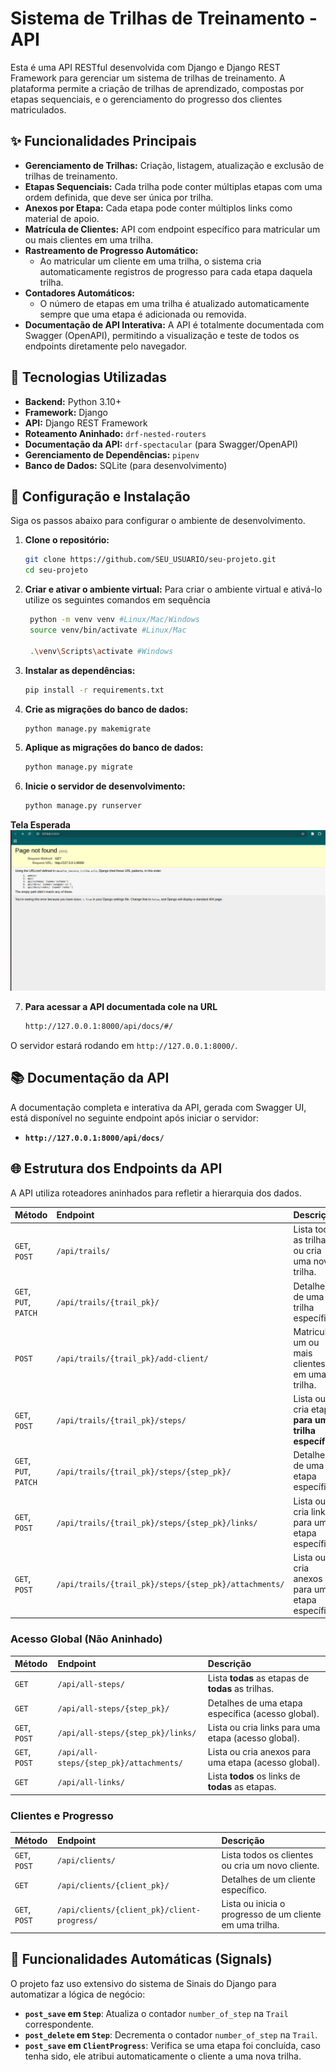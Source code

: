 # Sistema de Trilhas de Treinamento - API

Esta é uma API RESTful desenvolvida com Django e Django REST Framework para gerenciar um sistema de trilhas de treinamento. A plataforma permite a criação de trilhas de aprendizado, compostas por etapas sequenciais, e o gerenciamento do progresso dos clientes matriculados.

## ✨ Funcionalidades Principais

* **Gerenciamento de Trilhas:** Criação, listagem, atualização e exclusão de trilhas de treinamento.
* **Etapas Sequenciais:** Cada trilha pode conter múltiplas etapas com uma ordem definida, que deve ser única por trilha.
* **Anexos por Etapa:** Cada etapa pode conter múltiplos links como material de apoio.
* **Matrícula de Clientes:** API com endpoint específico para matricular um ou mais clientes em uma trilha.
* **Rastreamento de Progresso Automático:**
  * Ao matricular um cliente em uma trilha, o sistema cria automaticamente registros de progresso para cada etapa daquela trilha.
* **Contadores Automáticos:**
  * O número de etapas em uma trilha é atualizado automaticamente sempre que uma etapa é adicionada ou removida.
* **Documentação de API Interativa:** A API é totalmente documentada com Swagger (OpenAPI), permitindo a visualização e teste de todos os endpoints diretamente pelo navegador.

## 🚀 Tecnologias Utilizadas

* **Backend:** Python 3.10+
* **Framework:** Django
* **API:** Django REST Framework
* **Roteamento Aninhado:** `drf-nested-routers`
* **Documentação da API:** `drf-spectacular` (para Swagger/OpenAPI)
* **Gerenciamento de Dependências:** `pipenv`
* **Banco de Dados:** SQLite (para desenvolvimento)

## 🔧 Configuração e Instalação

Siga os passos abaixo para configurar o ambiente de desenvolvimento.

1.  **Clone o repositório:**
    ```bash
    git clone https://github.com/SEU_USUARIO/seu-projeto.git
    cd seu-projeto
    ```

2.  **Criar e ativar o ambiente virtual:**
    Para criar o ambiente virtual e ativá-lo utilize os seguintes comandos em sequência
    ```bash
     python -m venv venv #Linux/Mac/Windows
     source venv/bin/activate #Linux/Mac

     .\venv\Scripts\activate #Windows
    ```

3.  **Instalar as dependências:**
    ```bash
    pip install -r requirements.txt
    ```

4.  **Crie as migrações do banco de dados:**
    ```bash
    python manage.py makemigrate
    ```

5.  **Aplique as migrações do banco de dados:**
    ```bash
    python manage.py migrate
    ```
6.  **Inicie o servidor de desenvolvimento:**
    ```bash
    python manage.py runserver
    ```
**Tela Esperada**
![Tela_Esperada](assets/Imagem_1.png)

7.  **Para acessar a API documentada cole na URL**
    ```bash
    http://127.0.0.1:8000/api/docs/#/
    ```

O servidor estará rodando em `http://127.0.0.1:8000/`.

## 📚 Documentação da API

A documentação completa e interativa da API, gerada com Swagger UI, está disponível no seguinte endpoint após iniciar o servidor:

* **`http://127.0.0.1:8000/api/docs/`**

## 🌐 Estrutura dos Endpoints da API

A API utiliza roteadores aninhados para refletir a hierarquia dos dados.


| Método                      | Endpoint                                                      | Descrição                                                   |
| :-------------------------- | :------------------------------------------------------------ | :---------------------------------------------------------- |
| `GET`, `POST`               | `/api/trails/`                                                | Lista todas as trilhas ou cria uma nova trilha.             |
| `GET`, `PUT`, `PATCH`       | `/api/trails/{trail_pk}/`                                     | Detalhes de uma trilha específica.                          |
| `POST`                      | `/api/trails/{trail_pk}/add-client/`                          | Matricula um ou mais clientes em uma trilha.                |
| `GET`, `POST`               | `/api/trails/{trail_pk}/steps/`                               | Lista ou cria etapas **para uma trilha específica**.          |
| `GET`, `PUT`, `PATCH`       | `/api/trails/{trail_pk}/steps/{step_pk}/`                     | Detalhes de uma etapa específica.                           |
| `GET`, `POST`               | `/api/trails/{trail_pk}/steps/{step_pk}/links/`               | Lista ou cria links para uma etapa específica.              |
| `GET`, `POST`               | `/api/trails/{trail_pk}/steps/{step_pk}/attachments/`         | Lista ou cria anexos para uma etapa específica.             |

### Acesso Global (Não Aninhado)

| Método                      | Endpoint                                                      | Descrição                                                   |
| :-------------------------- | :------------------------------------------------------------ | :---------------------------------------------------------- |
| `GET`                       | `/api/all-steps/`                                             | Lista **todas** as etapas de **todas** as trilhas.           |
| `GET`                       | `/api/all-steps/{step_pk}/`                                   | Detalhes de uma etapa específica (acesso global).           |
| `GET`, `POST`               | `/api/all-steps/{step_pk}/links/`                             | Lista ou cria links para uma etapa (acesso global).         |
| `GET`, `POST`               | `/api/all-steps/{step_pk}/attachments/`                       | Lista ou cria anexos para uma etapa (acesso global).        |
| `GET`                       | `/api/all-links/`                                             | Lista **todos** os links de **todas** as etapas.             |

### Clientes e Progresso

| Método                      | Endpoint                                                      | Descrição                                                   |
| :-------------------------- | :------------------------------------------------------------ | :---------------------------------------------------------- |
| `GET`, `POST`               | `/api/clients/`                                               | Lista todos os clientes ou cria um novo cliente.            |
| `GET`                       | `/api/clients/{client_pk}/`                                   | Detalhes de um cliente específico.                          |
| `GET`, `POST`               | `/api/clients/{client_pk}/client-progress/`                   | Lista ou inicia o progresso de um cliente em uma trilha.    |

## 🤖 Funcionalidades Automáticas (Signals)

O projeto faz uso extensivo do sistema de Sinais do Django para automatizar a lógica de negócio:
* **`post_save` em `Step`**: Atualiza o contador `number_of_step` na `Trail` correspondente.
* **`post_delete` em `Step`**: Decrementa o contador `number_of_step` na `Trail`.
* **`post_save` em `ClientProgress`**: Verifica se uma etapa foi concluída, caso tenha sido, ele atribui automaticamente o cliente a uma nova trilha.
